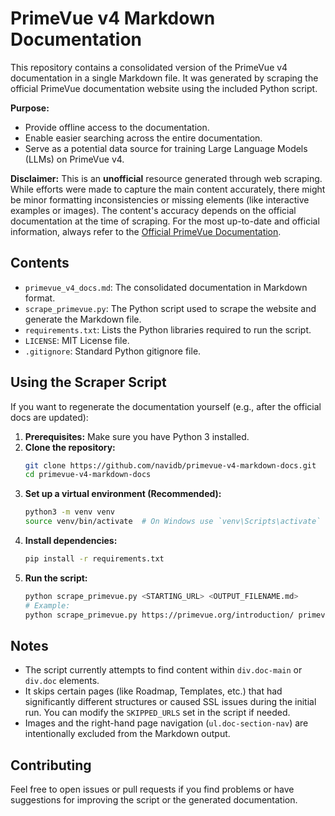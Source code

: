 # PrimeVue v4 Markdown Documentation

This repository contains a consolidated version of the PrimeVue v4 documentation in a single Markdown file. It was generated by scraping the official PrimeVue documentation website using the included Python script.

**Purpose:**

*   Provide offline access to the documentation.
*   Enable easier searching across the entire documentation.
*   Serve as a potential data source for training Large Language Models (LLMs) on PrimeVue v4.

**Disclaimer:** This is an **unofficial** resource generated through web scraping. While efforts were made to capture the main content accurately, there might be minor formatting inconsistencies or missing elements (like interactive examples or images). The content's accuracy depends on the official documentation at the time of scraping. For the most up-to-date and official information, always refer to the [Official PrimeVue Documentation](https://primevue.org/).

## Contents

*   `primevue_v4_docs.md`: The consolidated documentation in Markdown format.
*   `scrape_primevue.py`: The Python script used to scrape the website and generate the Markdown file.
*   `requirements.txt`: Lists the Python libraries required to run the script.
*   `LICENSE`: MIT License file.
*   `.gitignore`: Standard Python gitignore file.

## Using the Scraper Script

If you want to regenerate the documentation yourself (e.g., after the official docs are updated):

1.  **Prerequisites:** Make sure you have Python 3 installed.
2.  **Clone the repository:**
    ```bash
    git clone https://github.com/navidb/primevue-v4-markdown-docs.git
    cd primevue-v4-markdown-docs
    ```
3.  **Set up a virtual environment (Recommended):**
    ```bash
    python3 -m venv venv
    source venv/bin/activate  # On Windows use `venv\Scripts\activate`
    ```
4.  **Install dependencies:**
    ```bash
    pip install -r requirements.txt
    ```
5.  **Run the script:**
    ```bash
    python scrape_primevue.py <STARTING_URL> <OUTPUT_FILENAME.md>
    # Example:
    python scrape_primevue.py https://primevue.org/introduction/ primevue_v4_docs_latest.md
    ```

## Notes

*   The script currently attempts to find content within `div.doc-main` or `div.doc` elements.
*   It skips certain pages (like Roadmap, Templates, etc.) that had significantly different structures or caused SSL issues during the initial run. You can modify the `SKIPPED_URLS` set in the script if needed.
*   Images and the right-hand page navigation (`ul.doc-section-nav`) are intentionally excluded from the Markdown output.

## Contributing

Feel free to open issues or pull requests if you find problems or have suggestions for improving the script or the generated documentation.
